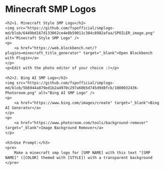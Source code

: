 <!-- merkdown
### 1. Minecraft Style SMP logo
![logo1](https://github.com/fspofficial/smplogo-md/blob/6449bd167d133062ce4e8b59011c384c8982afaa/SPOILER_image.png) 
- [Open Blockbench with Plugin](https://web.blockbench.net/?plugins=minecraft_title_generator)
- Edit with photo editor if ur choice :) 

### 2. Bing AI SMP logo
![logo2](https://github.com/fspofficial/smplogo-md/blob/5b6944a879ed1b2a4970c297a60b5d745d9d8fcb/1000032436-Photoroom.png) 
- [Bing AI Generator](https://www.bing.com/images/create)
- [Image Background Remover](https://www.photoroom.com/tools/background-remover)

**USE PROMPT:**
```
Make a minecraft smp logo  for [SMP NAME] with this text "[SMP NAME]" ([COLOR] themed with [STYLE]) with a transparent background
```
### 3. Hand-made logos
![image](https://github.com/user-attachments/assets/54f066c8-53aa-4a63-8641-62a87e5fe925)
- -->

<!DOCTYPE html>
<html lang="en">
<head>
    <meta charset="UTF-8">
    <meta name="viewport" content="width=device-width, initial-scale=1.0">
    <title>Minecraft SMP Logos</title>
</head>
<body>
    <h1>Minecraft SMP Logos</h1>

    <h2>1. Minecraft Style SMP Logo</h2>
    <img src="https://github.com/fspofficial/smplogo-md/blob/6449bd167d133062ce4e8b59011c384c8982afaa/SPOILER_image.png" alt="Minecraft Style SMP Logo" />
    <p>
        <a href="https://web.blockbench.net/?plugins=minecraft_title_generator" target="_blank">Open Blockbench with Plugin</a>
    </p>
    <p>Edit with the photo editor of your choice :)</p>

    <h2>2. Bing AI SMP Logo</h2>
    <img src="https://github.com/fspofficial/smplogo-md/blob/5b6944a879ed1b2a4970c297a60b5d745d9d8fcb/1000032436-Photoroom.png" alt="Bing AI SMP Logo" />
    <p>
        <a href="https://www.bing.com/images/create" target="_blank">Bing AI Generator</a>
    </p>
    <p>
        <a href="https://www.photoroom.com/tools/background-remover" target="_blank">Image Background Remover</a>
    </p>

    <h3>Use Prompt:</h3>
    <pre>
        Make a minecraft smp logo for [SMP NAME] with this text "[SMP NAME]" ([COLOR] themed with [STYLE]) with a transparent background
    </pre>
</body>
</html>
